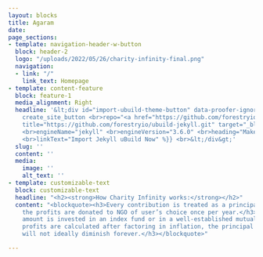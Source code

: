 ```yaml
---
layout: blocks
title: Agaram
date: 
page_sections:
- template: navigation-header-w-button
  block: header-2
  logo: "/uploads/2022/05/26/charity-infinity-final.png"
  navigation:
  - link: "/"
    link_text: Homepage
- template: content-feature
  block: feature-1
  media_alignment: Right
  headline: '&lt;div id="import-ubuild-theme-button" data-proofer-ignore&gt; <br>{{%
    create_site_button <br>repo="<a href="https://github.com/forestryio/ubuild-jekyll.git"
    title="https://github.com/forestryio/ubuild-jekyll.git" target="_blank">https://github.com/forestryio/ubuild-jekyll.git</a>"
    <br>engineName="jekyll" <br>engineVersion="3.6.0" <br>heading="Make it Your Own"
    <br>linkText="Import Jekyll uBuild Now" %}} <br>&lt;/div&gt;'
  slug: ''
  content: ''
  media:
    image: ''
    alt_text: ''
- template: customizable-text
  block: customizable-text
  headline: "<h2><strong>How Charity Infinity works:</strong></h2>"
  content: "<blockquote><h3>Every contribution is treated as a principal amount and
    the profits are donated to NGO of user’s choice once per year.​</h3><h3>The principal
    amount is invested in an index fund or in a well-established mutual funds.​</h3><h3>Since
    profits are calculated after factoring in inflation, the principal amount value
    will not ideally diminish forever.</h3></blockquote>"

---
```

